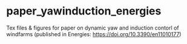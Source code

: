 # paper_yawinduction_energies
Tex files &amp; figures for paper on dynamic yaw and induction contorl of windfarms (published in Energies: https://doi.org/10.3390/en11010177) 
